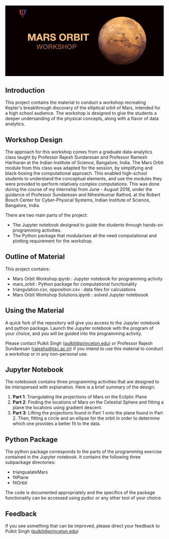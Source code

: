 ![Header Image](./images/into.jpg)

## Introduction

This project contains the material to conduct a workshop recreating Kepler's breakthrough discovery of the elliptical orbit of Mars, intended for a high school audience. The workshop is designed to give the students a deeper undersanding of the physical concepts, along with a flavor of data analytics. 

## Workshop Design
The approach for this workshop comes from a graduate data-analytics class taught by Professor Rajesh Sundaresan and Professor Ramesh Hariharan at the Indian Institute of Science, Bangalore, India. The Mars Orbit module from this class was adapted for the session, by simplifying and black-boxing the computational approach. This enabled high-school students to understand the conceptual elements, and use the modules they were provided to perform relatively complex computations. This was done during the course of my internship from June - August 2018, under the guidance of Professor Sundaresan and Niheshkumar Rathod, at the Robert Bosch Center for Cyber-Physical Systems, Indian Institute of Science, Bangalore, India.

There are two main parts of the project:
- The Jupyter notebook designed to guide the students through hands-on programming activities.
- The Python package that modularises all the need computational and plotting requirement for the workshop.

## Outline of Material

This project contains:
- Mars Orbit Workshop.ipynb : Jupyter notebook for programming activity
- mars_orbit : Python package for computational functionality
- triangulation.csv, opposition.csv : data files for calculations
- Mars Orbit Workshop Solutions.ipynb : solved Jupyter noteboook


## Using the Material

A quick fork of the repository will give you access to the Jupyter notebook and python package. Launch the Jupyter notebook with the program of your choice, and you will be guided into the programming activity. 

Please contact Pulkit Singh (pulkit@princeton.edu) or Professor Rajesh Sundaresan (rajeshs@iisc.ac.in) if you intend to use this material to conduct a workshop or in any non-personal use.

## Jupyter Notebook

The noteboook contains three programming activities that are designed to be interspersed with explanation. Here is a brief summary of the design:

1. **Part 1**: Triangulating the projections of Mars on the Ecliptic Plane
2. **Part 2**: Finding the locations of Mars on the Celestial Sphere and fitting a plane the locations using gradient descent.
3. **Part 3**: Lifting the projections found in Part 1 onto the plane found in Part 2. Then, fitting a circle and an ellipse for the orbit in order to determine which one provides a better fit to the data.

## Python Package

The python package corresponds to the parts of the programming exercise contained in the Jupyter notebook. It contains the following three subpackage directories:
- triangualateMars
- fitPlane
- fitOrbit

The code is documented appropriately and the specifics of the package functionality can be accessed using pydoc or any other tool of your choice.

## Feedback

If you see something that can be improved, please direct your feedback to Pulkit Singh (pulkit@princeton.edu)

 


